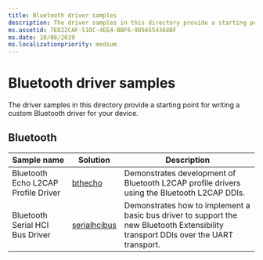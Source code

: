 ```yaml
---
title: Bluetooth driver samples
description: The driver samples in this directory provide a starting point for writing a custom Bluetooth driver for your device.
ms.assetid: 7ED22CAF-51DC-4EE4-BBF6-9D56554368BF
ms.date: 10/08/2019
ms.localizationpriority: medium
---
```


# Bluetooth driver samples

The driver samples in this directory provide a starting point for writing a custom Bluetooth driver for your device.

## Bluetooth

| Sample name  | Solution | Description
| --- | --- | --- |
| Bluetooth Echo L2CAP Profile Driver | [bthecho](https://docs.microsoft.com/samples/microsoft/windows-driver-samples/bluetooth-echo-l2cap-profile-driver) | Demonstrates development of Bluetooth L2CAP profile drivers using the Bluetooth L2CAP DDIs. |
| Bluetooth Serial HCI Bus Driver | [serialhcibus](https://docs.microsoft.com/samples/microsoft/windows-driver-samples/bluetooth-serial-hci-bus-driver) | Demonstrates how to implement a basic bus driver to support the new Bluetooth Extensibility transport DDIs over the UART transport. |
